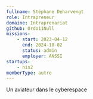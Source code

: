 ```yaml
---
fullname: Stéphane Deharvengt
role: Intrapreneur
domaine: Intraprenariat
github: Ordo11Null
missions:
    - start: 2023-04-12
      end: 2024-10-02
      status: admin
      employer: ANSSI
startups:
    - nis2
memberType: autre
---
```


Un aviateur dans le cyberespace
